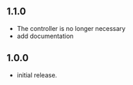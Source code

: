 ## 1.1.0

- The controller is no longer necessary
- add documentation

## 1.0.0

- initial release.
